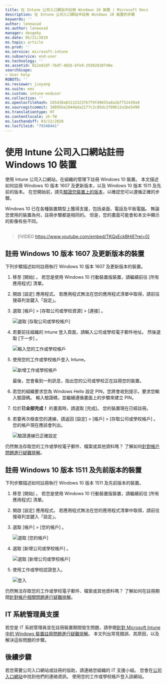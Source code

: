```yaml
---
title: 在 Intune 公司入口網站中註冊 Windows 10 裝置 | Microsoft Docs
description: 在 Intune 公司入口網站中註冊 Windows 10 裝置的步驟
keywords: ''
author: lenewsad
ms.author: lanewsad
manager: dougeby
ms.date: 05/21/2019
ms.topic: article
ms.prod: ''
ms.service: microsoft-intune
ms.subservice: end-user
ms.technology: ''
ms.assetid: 812e82df-76df-402b-bfe9-29302838f40e
searchScope:
- User help
ROBOTS: ''
ms.reviewer: jieyang
ms.suite: ems
ms.custom: intune-enduser
ms.collection: ''
ms.openlocfilehash: 2d5438a83132323f67f9fd9655a8a1bff52439a9
ms.sourcegitcommit: 3d895be2844bda2177c2c85dc2f09612a1be5490
ms.translationtype: HT
ms.contentlocale: zh-TW
ms.lasthandoff: 03/13/2020
ms.locfileid: "79348441"
---
```

# <a name="enroll-windows-10-devices-with-intune-company-portal"></a>使用 Intune 公司入口網站註冊 Windows 10 裝置

使用 Intune 公司入口網站，在組織的管理下註冊 Windows 10 裝置。 本文描述如何註冊 Windows 10 版本 1607 及更新版本，以及 Windows 10 版本 1511 及先前的版本。 在您開始前，請先[驗證您裝置上的版本](windows-enrollment-company-portal.md#find-windows-10-version-number)，以確認您可以遵循正確的步驟。  

Windows 10 已在各種裝置類型上獲得支援，包括桌面、電話及平板電腦。 無論您使用的裝置為何，註冊步驟都是相同的。 但是，您的畫面可能會和本文中顯示的影像有些不同。  
</br>
> [!VIDEO https://www.youtube.com/embed/TKQxEckBHiE?rel=0]

## <a name="enroll-windows-10-version-1607-and-later-device"></a>註冊 Windows 10 版本 1607 及更新版本的裝置 
下列步驟描述如何註冊執行 Windows 10 版本 1607 及更新版本的裝置。  

1. 移至 [開始]  。 若您是使用 Windows 10 行動裝置版裝置，請繼續前往 [所有應用程式]  清單。

2. 開啟 [設定]  應用程式。 若應用程式無法在您的應用程式清單中取得，請前往搜尋列並鍵入「設定」。

3. 選取 [帳戶]   > [存取公司或學校資源]   > [連接]  。  


    ![選取 [存取公司或學校帳戶]](./media/w10-enroll-rs1-connect-to-work-or-school.png)  

4. 若要前往組織的 Intune 登入頁面，請輸入公司或學校電子郵件地址。 然後選取 [下一步]  。  


   ![輸入您的工作或學校帳戶](./media/w10-enroll-rs1-set-up-work-or-school-account.png)  

5. 使用您的工作或學校帳戶登入 Intune。  


    ![新增工作或學校帳戶](./media/w10-enroll-rs1-enter-your-credentials.png)  

    最後，您會看到一則訊息，指出您的公司或學校正在註冊您的裝置。

6. 若您的組織要求您為 Windows Hello 設定 PIN，您將會收到提示，要求您輸入驗證碼。 輸入驗證碼，並繼續遵循畫面上的步驟來建立 PIN。  

7. 位於**已全部完成！** 的畫面時，請選取 [完成]。  您的裝置現在已經註冊。  

8. 若要再次檢查您的連線，請返回 [設定]   > [帳戶]   > [存取公司或學校帳戶]  。  您的帳戶現在應該會列出。  


    ![驗證連線已正確設定](./media/w10-enroll-rs1-validate-successful-enrollment.png)  

仍然無法存取您的工作或學校電子郵件、檔案或其他資料嗎？ 了解如何[針對帳戶問題進行疑難排解](troubleshoot-your-windows-10-device-windows.md#troubleshooting-steps-to-follow-if-you-see-access-work-or-school)。  

## <a name="enroll-windows-10-version-1511-and-earlier-device"></a>註冊 Windows 10 版本 1511 及先前版本的裝置  
下列步驟描述如何註冊執行 Windows 10 版本 1511 及先前版本的裝置。  

1. 移至 [開始]  。 若您是使用 Windows 10 行動裝置版裝置，請繼續前往 [所有應用程式]  清單。

2. 開啟 [設定]  應用程式。 若應用程式無法在您的應用程式清單中取得，請前往搜尋列並鍵入「設定」。

3. 選取 [帳戶]   > [您的帳戶]  。  


    ![選取 [您的帳戶]](./media/W10-enroll-2-accounts-your-account.png)  

5. 選取 [新增公司或學校帳戶]  。  


    ![選取 [新增公司或學校帳戶]](./media/w10-enroll-3-add-work-school-acct.png)  

6. 使用工作或學校認證登入。  


    ![登入](./media/W10-enroll-4-sign-in.png)  

仍然無法存取您的工作或學校電子郵件、檔案或其他資料嗎？ 了解如何在註冊期間[針對帳戶相關問題進行疑難排解](troubleshoot-your-windows-10-device-windows.md#troubleshooting-steps-to-follow-if-you-see-your-account)。  

## <a name="it-administrator-support"></a>IT 系統管理員支援   

若您是 IT 系統管理員並在註冊裝置期間發生問題，請參閱[針對 Microsoft Intune 中的 Windows 裝置註冊問題進行疑難排解](https://support.microsoft.com/help/4469913)。 本文列出常見錯誤、其原因，以及解決這些問題的步驟。 

## <a name="next-steps"></a>後續步驟  
若您需要公司入口網站或註冊的協助，請連絡您組織的 IT 支援小組。 您會在[公司入口網站](https://go.microsoft.com/fwlink/?linkid=2010980)中找到他們的連絡資訊。 使用您的工作或學校帳戶登入該網站。  

 

